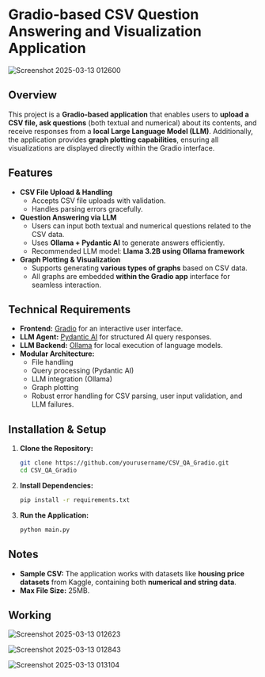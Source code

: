 # Gradio-based CSV Question Answering and Visualization Application
![Screenshot 2025-03-13 012600](https://github.com/user-attachments/assets/a0023c13-708a-4860-af89-db43486d6e6e)
## Overview
This project is a **Gradio-based application** that enables users to **upload a CSV file, ask questions** (both textual and numerical) about its contents, and receive responses from a **local Large Language Model (LLM)**. Additionally, the application provides **graph plotting capabilities**, ensuring all visualizations are displayed directly within the Gradio interface.

## Features
- **CSV File Upload & Handling**
  - Accepts CSV file uploads with validation.
  - Handles parsing errors gracefully.
- **Question Answering via LLM**
  - Users can input both textual and numerical questions related to the CSV data.
  - Uses **Ollama + Pydantic AI** to generate answers efficiently.
  - Recommended LLM model: **Llama 3.2B using Ollama framework** 
- **Graph Plotting & Visualization**
  - Supports generating **various types of graphs** based on CSV data.
  - All graphs are embedded **within the Gradio app** interface for seamless interaction.

## Technical Requirements
- **Frontend:** [Gradio](https://www.gradio.app/) for an interactive user interface.
- **LLM Agent:** [Pydantic AI](https://docs.pydantic.dev/latest/) for structured AI query responses.
- **LLM Backend:** [Ollama](https://ollama.com/) for local execution of language models.
- **Modular Architecture:**
  - File handling
  - Query processing (Pydantic AI)
  - LLM integration (Ollama)
  - Graph plotting
  - Robust error handling for CSV parsing, user input validation, and LLM failures.

## Installation & Setup
1. **Clone the Repository:**
   ```sh
   git clone https://github.com/yourusername/CSV_QA_Gradio.git
   cd CSV_QA_Gradio
   ```
2. **Install Dependencies:**
   ```sh
   pip install -r requirements.txt
   ```
3. **Run the Application:**
   ```sh
   python main.py
   ```

## Notes
- **Sample CSV:** The application works with datasets like **housing price datasets** from Kaggle, containing both **numerical and string data**.
- **Max File Size:** 25MB.



## Working
![Screenshot 2025-03-13 012623](https://github.com/user-attachments/assets/e0df116f-dfc9-4f90-b0eb-eccf9d2793b3)

![Screenshot 2025-03-13 012843](https://github.com/user-attachments/assets/f3336660-4bdb-4fbf-a89a-2193923821e1)

![Screenshot 2025-03-13 013104](https://github.com/user-attachments/assets/d33780b7-20df-42aa-83a3-7dc8f46af355)
